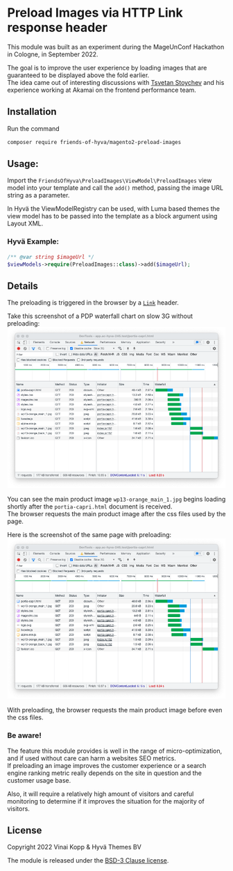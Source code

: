 # Preload Images via HTTP Link response header

This module was built as an experiment during the MageUnConf Hackathon in Cologne, in September 2022.  

The goal is to improve the user experience by loading images that are guaranteed to be displayed above the fold earlier.  
The idea came out of interesting discussions with [Tsvetan Stoychev](https://twitter.com/ceckoslab) and his experience working at Akamai on the frontend performance team.

## Installation

Run the command

```sh
composer require friends-of-hyva/magento2-preload-images
```

## Usage:

Import the `FriendsOfHyva\PreloadImages\ViewModel\PreloadImages` view model into your template and call the `add()` method, passing the image URL string as a parameter.

In Hyvä the ViewModelRegistry can be used, with Luma based themes the view model has to be passed into the template as a block argument using Layout XML.

### Hyvä Example:

```php
/** @var string $imageUrl */
$viewModels->require(PreloadImages::class)->add($imageUrl);
```


## Details

The preloading is triggered in the browser by a [`Link`](https://www.incoherent.ch/2021/10/18/http-link-header-early-hints-and-server-push.html) header.

Take this screenshot of a PDP waterfall chart on slow 3G without preloading:
![Load times waterfall chart of a PDP without preloading](./images/pdp-preload-off.png)

You can see the main product image `wp13-orange_main_1.jpg` begins loading shortly after the `portia-capri.html` document is received.  
The browser requests the main product image after the css files used by the page.

Here is the screenshot of the same page with preloading:
![Load times waterfall chart of a PDP with preloading](./images/pdp-preload-on.png)

With preloading, the browser requests the main product image before even the css files.

### Be aware!

The feature this module provides is well in the range of micro-optimization, and if used without care can harm a websites SEO metrics.  
If preloading an image improves the customer experience or a search engine ranking metric really depends on the site in question and the customer usage base.  

Also, it will require a relatively high amount of visitors and careful monitoring to determine if it improves the situation for the majority of visitors. 

## License

Copyright 2022 Vinai Kopp & Hyvä Themes BV

The module is released under the [BSD-3 Clause license](./LICENSE.txt).
